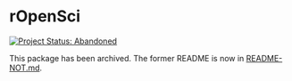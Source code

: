 # rOpenSci

[![Project Status: Abandoned](https://www.repostatus.org/badges/latest/abandoned.svg)](https://www.repostatus.org/#abandoned)

This package has been archived. The former README is now in [README-NOT.md](README-NOT.md).
